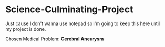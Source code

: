 # Science-Culminating-Project

Just cause I don't wanna use notepad so I'm going to keep this here until my project is done.

Chosen Medical Problem: **Cerebral Aneurysm**
